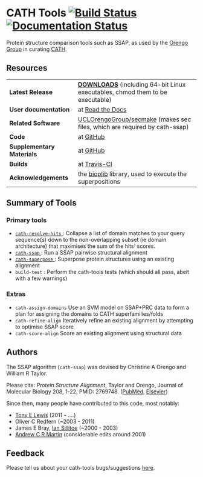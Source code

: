 # CATH Tools [![Build Status](https://travis-ci.org/UCLOrengoGroup/cath-tools.svg?branch=master)](https://travis-ci.org/UCLOrengoGroup/cath-tools) [![Documentation Status](https://readthedocs.org/projects/cath-tools/badge/?version=latest)](https://readthedocs.org/projects/cath-tools/?badge=latest)


Protein structure comparison tools such as SSAP, as used by the [Orengo Group](https://www.ucl.ac.uk/orengo-group "Orengo Group website") in curating [CATH](http://www.cathdb.info/ "CATH website").



Resources
---------

| | |
|:-- |:-- |
| **Latest Release**          | [**DOWNLOADS**](https://github.com/UCLOrengoGroup/cath-tools/releases/latest "The latest CATH Tools release") (including 64-bit Linux executables, chmod them to be executable) |
| **User documentation**      | at [Read the Docs](http://cath-tools.readthedocs.io/en/latest/ "The CATH Tools user documentation at Read the Docs")                                                            |
| **Related Software**        | [UCLOrengoGroup/secmake](http://github.com/UCLOrengoGroup/secmake) (makes sec files, which are required by cath-ssap)                                                           |
| **Code**                    | at [GitHub](https://github.com/UCLOrengoGroup/cath-tools "The CATH Tools GitHub repository")                                                                                    |
| **Supplementary Materials** | at [GitHub](https://github.com/UCLOrengoGroup/cath-tools-supplementary "The CATH Tools Supplementary GitHub repository")                                                        |
| **Builds**                  | at [Travis-CI](https://travis-ci.org/UCLOrengoGroup/cath-tools "The CATH Tools Travis-CI builds")                                                                               |
| **Acknowledgements**        | the [bioplib](https://github.com/ACRMGroup/bioplib "Bioplib's GitHub Homepage") library, used to execute the superpositions                                                     |



Summary of Tools
----------------

### Primary tools

 * [ `cath-resolve-hits` ]( http://cath-tools.readthedocs.io/en/latest/tools/cath-resolve-hits ) : Collapse a list of domain matches to your query sequence(s) down to the non-overlapping subset (ie domain architecture) that maximises the sum of the hits' scores.
 * [ `cath-ssap`         ]( http://cath-tools.readthedocs.io/en/latest/tools/cath-ssap         ) : Run a SSAP pairwise structural alignment
 * [ `cath-superpose`    ]( http://cath-tools.readthedocs.io/en/latest/tools/cath-superpose    ) : Superpose protein structures using an existing alignment
 * `build-test`                                                                                  : Perform the cath-tools tests (which should all pass, abeit with a few warnings)

### Extras

 * `cath-assign-domains` Use an SVM model on SSAP+PRC data to form a plan for assigning the domains to CATH superfamilies/folds
 * `cath-refine-align`   Iteratively refine an existing alignment by attempting to optimise SSAP score
 * `cath-score-align`    Score an existing alignment using structural data

<!--
| |
|:-- |:-- |
| `cath-assign-domains` | Use an SVM model on SSAP+PRC data to form a plan for assigning the domains to CATH superfamilies/folds |
| `cath-refine-align`   | Iteratively refine an existing alignment by attempting to optimise SSAP score                          |
| `cath-score-align`    | Score an existing alignment using structural data                                                      |
| `check-pdb`           | Check a PDB file for some potential problems                                                           |
-->

Authors
-------

The SSAP algorithm (`cath-ssap`) was devised by Christine A Orengo and William R Taylor.

Please cite: *Protein Structure Alignment*, Taylor and Orengo, Journal of Molecular Biology 208, 1-22, PMID: 2769748. ([PubMed](https://www.ncbi.nlm.nih.gov/pubmed/2769748), [Elsevier](http://www.sciencedirect.com/science/article/pii/0022283689900843))

Since then, many people have contributed to this code, most notably:

  * [Tony E Lewis](https://github.com/tonyelewis)             (2011  - ....)
  * Oliver C Redfern                                          (~2003 - 2011)
  * James E Bray, [Ian Sillitoe](https://github.com/sillitoe) (~2000 - 2003)
  * [Andrew C R Martin](https://github.com/AndrewCRMartin)    (considerable edits around 2001)

Feedback
--------

Please tell us about your cath-tools bugs/suggestions [here](https://github.com/UCLOrengoGroup/cath-tools/issues/new).


